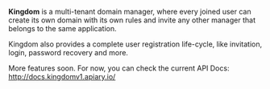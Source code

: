 **Kingdom** is a multi-tenant domain manager, where every joined user can create its own domain 
with its own rules and invite any other manager that belongs to the same application.

Kingdom also provides a complete user registration life-cycle, like invitation, login, password recovery and more.

More features soon. For now, you can check the current API Docs:
http://docs.kingdomv1.apiary.io/

